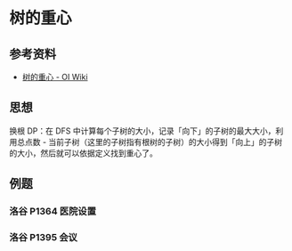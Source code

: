 # 树的重心

## 参考资料

- [树的重心 - OI Wiki](https://oi-wiki.org/graph/tree-centroid/)

## 思想

换根 DP：在 DFS 中计算每个子树的大小，记录「向下」的子树的最大大小，利用总点数 - 当前子树（这里的子树指有根树的子树）的大小得到「向上」的子树的大小，然后就可以依据定义找到重心了。

## 例题

### 洛谷 P1364 医院设置

<Problem id="P1364" />

### 洛谷 P1395 会议

<Problem id="P1395" />
